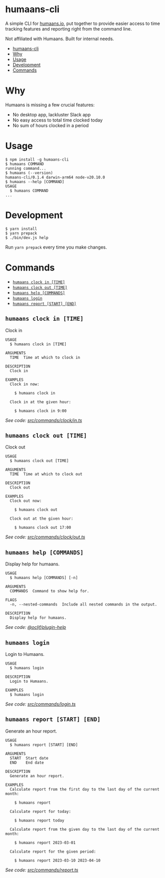 # humaans-cli

A simple CLI for [humaans.io](https://humaans.io), put together to provide easier access to time tracking features and reporting right from the command line.

Not affiliated with Humaans. Built for internal needs.

<!-- toc -->
* [humaans-cli](#humaans-cli)
* [Why](#why)
* [Usage](#usage)
* [Development](#development)
* [Commands](#commands)
<!-- tocstop -->

# Why

Humaans is missing a few crucial features:

- No desktop app, lackluster Slack app
- No easy access to total time clocked today
- No sum of hours clocked in a period


# Usage

<!-- usage -->
```sh-session
$ npm install -g humaans-cli
$ humaans COMMAND
running command...
$ humaans (--version)
humaans-cli/0.1.4 darwin-arm64 node-v20.10.0
$ humaans --help [COMMAND]
USAGE
  $ humaans COMMAND
...
```
<!-- usagestop -->

# Development
```sh-session
$ yarn install
$ yarn prepack
$ ./bin/dev.js help 
```

Run `yarn prepack` every time you make changes.

# Commands

<!-- commands -->
* [`humaans clock in [TIME]`](#humaans-clock-in-time)
* [`humaans clock out [TIME]`](#humaans-clock-out-time)
* [`humaans help [COMMANDS]`](#humaans-help-commands)
* [`humaans login`](#humaans-login)
* [`humaans report [START] [END]`](#humaans-report-start-end)

## `humaans clock in [TIME]`

Clock in

```
USAGE
  $ humaans clock in [TIME]

ARGUMENTS
  TIME  Time at which to clock in

DESCRIPTION
  Clock in

EXAMPLES
  Clock in now:

    $ humaans clock in

  Clock in at the given hour:

    $ humaans clock in 9:00
```

_See code: [src/commands/clock/in.ts](https://github.com/zefj/humaans-cli/blob/v0.1.4/src/commands/clock/in.ts)_

## `humaans clock out [TIME]`

Clock out

```
USAGE
  $ humaans clock out [TIME]

ARGUMENTS
  TIME  Time at which to clock out

DESCRIPTION
  Clock out

EXAMPLES
  Clock out now:

    $ humaans clock out

  Clock out at the given hour:

    $ humaans clock out 17:00
```

_See code: [src/commands/clock/out.ts](https://github.com/zefj/humaans-cli/blob/v0.1.4/src/commands/clock/out.ts)_

## `humaans help [COMMANDS]`

Display help for humaans.

```
USAGE
  $ humaans help [COMMANDS] [-n]

ARGUMENTS
  COMMANDS  Command to show help for.

FLAGS
  -n, --nested-commands  Include all nested commands in the output.

DESCRIPTION
  Display help for humaans.
```

_See code: [@oclif/plugin-help](https://github.com/oclif/plugin-help/blob/v6.0.12/src/commands/help.ts)_

## `humaans login`

Login to Humaans.

```
USAGE
  $ humaans login

DESCRIPTION
  Login to Humaans.

EXAMPLES
  $ humaans login
```

_See code: [src/commands/login.ts](https://github.com/zefj/humaans-cli/blob/v0.1.4/src/commands/login.ts)_

## `humaans report [START] [END]`

Generate an hour report.

```
USAGE
  $ humaans report [START] [END]

ARGUMENTS
  START  Start date
  END    End date

DESCRIPTION
  Generate an hour report.

EXAMPLES
  Calculate report from the first day to the last day of the current month:

    $ humaans report

  Calculate report for today:

    $ humaans report today

  Calculate report from the given day to the last day of the current month:

    $ humaans report 2023-03-01

  Calculate report for the given period:

    $ humaans report 2023-03-10 2023-04-10
```

_See code: [src/commands/report.ts](https://github.com/zefj/humaans-cli/blob/v0.1.4/src/commands/report.ts)_
<!-- commandsstop -->
